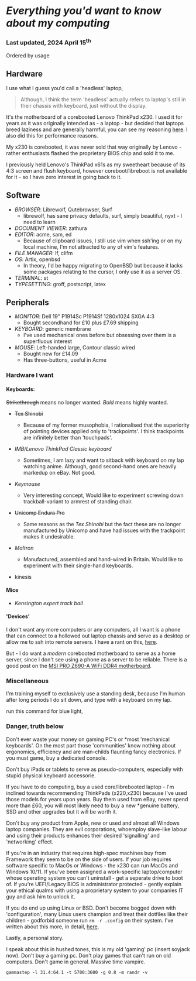 # _Everything you'd want to know about my computing_

### Last updated, 2024 April 15<sup>th</sup>

Ordered by usage

## Hardware

I use what I guess you'd call a &apos;headless&apos; laptop,

> Although, I think the term &apos;headless&apos; actually refers to laptop's still in their chassis with keyboard, just without the display.

It's the motherboard of a corebooted Lenovo ThinkPad x230. I used it for years as it was originally intended as - a laptop - but decided that laptops breed laziness and are generally harmful, you can see my reasoning [here](). I also did this for performance reasons.

My x230 is corebooted, it was never sold that way originally by Lenovo - rather enthusiasts flashed the proprietary BIOS chip and sold it to me.

I previously held Lenovo's ThinkPad x61s as my sweetheart because of its 4:3 screen and flush keyboard, however coreboot/libreboot is not available for it - so I have zero interest in going back to it.

## Software

- *BROWSER*: Librewolf, Qutebrowser, Surf
    - librewolf, has sane privacy defaults, surf, simply beautiful, nyxt - I need to learn
- *DOCUMENT VIEWER*: zathura
- *EDITOR*: acme, sam, ed
    - Because of clipboard issues, I still use vim when ssh'ing or on my local machine, I'm not attracted to any of vim's features.
- *FILE MANAGER*: lf, clifm
- *OS*: Artix, openbsd
    - In theory, I'd be happy migrating to OpenBSD but because it lacks some packages relating to the cursor, I only use it as a server OS.
- *TERMINAL*: st
- *TYPESETTING*: groff, postscript, latex

## Peripherals

- *MONITOR*: Dell 19" P1914Sc P1914Sf 1280x1024 SXGA 4:3
    - Bought secondhand for &pound;10 plus &pound;7.69 shipping
- *KEYBOARD*: generic membrane
    - I've used mechanical ones before but obsessing over them is a superfluous interest
- *MOUSE*: Left-handed large, Contour classic wired
    - Bought new for &pound;14.09
    - Has three-buttons, useful in Acme

### Hardware I want 

#### Keyboards:

<s>Strikethrough</s> means no longer wanted. *Bold* means highly wanted.

- <s>Tex Shinobi</s>
    - Because of my former musophobia, I rationalised that the superiority of pointing devices applied only to &apos;trackpoints&apos;. I think trackpoints are infinitely better than &apos;touchpads&apos;.

- *IMB/Lenovo ThinkPad Classic keyboard*
    - Sometimes, I am lazy and want to sitback with keyboard on my lap watching anime. Although, good second-hand ones are heavily markedup on eBay. Not good.

- *Keymouse*
    - Very interesting concept, Would like to experiment screwing down trackball-variant to armrest of standing chair.

- <s>Unicomp Endura Pro</s>
    - Same reasons as the _Tex Shinobi_ but the fact these are no longer manufactured by Unicomp and have had issues with the trackpoint makes it undesirable.

- *Maltron*
    - Manufactured, assembled and hand-wired in Britain. Would like to experiment with their single-hand keyboards.

- kinesis

#### Mice

- *Kensington expert track ball*

#### &apos;Devices&apos;

I don't want any more computers or any computers, all I want is a phone that can connect to a hollowed out laptop chassis and serve as a desktop or allow me to ssh into remote servers. I have a rant on this, [here]().

But - I do want a _modern_ corebooted motherboard to serve as a home server, since I don't see using a phone as a server to be reliable. There is a good post on the [MSI PRO Z690-A WiFi DDR4 motherboard](https://www.phoronix.com/review/coreboot-adl-dream).

### Miscellaneous

I'm training myself to exclusively use a standing desk, because I'm human after long periods I do sit down, and type with a keyboard on my lap.

run this command for blue light,

### Danger, truth below

Don't ever waste your money on gaming PC's or &ast;most &apos;mechanical keyboards&apos;. On the most part those &apos;communities&apos; know nothing about ergonomics, efficiency and are man-childs flaunting fancy electronics. If you must game, buy a dedicated console.

Don't buy iPads or tablets to serve as pseudo-computers, especially with stupid physical keyboard accessorie. 

If you have to do computing, buy a used core/librebooted laptop - I'm inclined towards recommending ThinkPads (x220,x230) because I've used those models for years upon years. Buy them used from eBay, never spend more than &pound;60, you will most likely need to buy a new &ast;genuine battery, SSD and other upgrades but it will be worth it.

Don't buy any product from Apple, new or used and almost all Windows laptop companies. They are evil corporations, whoemploy slave-like labour and using their products enhances their desired &apos;signalling&apos; and &apos;networking&apos; effect.

If you're in an industry that requires high-spec machines buy from Framework they seem to be on the side of users. If your job requires software specific to MacOs or Windows - the x230 can run MacOs and Windows 10/11. If you've been assigned a work-specific laptop/computer whose operating system you can't uninstall - get a seperate drive to boot of. If you're UEFI/Legacy BIOS is administrator protected - gently explain your ethical qualms with using a proprietary system to your companies IT guy and ask him to unlock it.

If you do end up using Linux or BSD. Don't become bogged down with &apos;configuration&apos;, many Linux users champion and treat their dotfiles like their children - godforbid someone run `rm -r .config` on their system. I've written about this more, in detail, [here]().

Lastly, a personal story.

I speak about this in hushed tones, this is my old &apos;gaming&apos; pc (insert soyjack now). Don't buy a gaming pc. Don't play games that can't run on old computers. Don't game in general. Massive time vampire.
<!--
![image](.pix/gaming_pc.webp)
![image](.pix/gaming_pc2.webp)
-->

`gammastep -l 31.4:64.1 -t 5700:3600 -g 0.8 -m randr -v`



